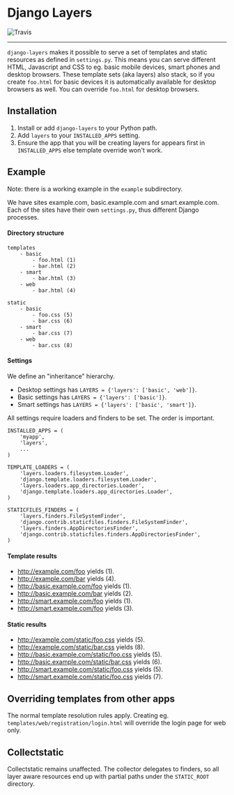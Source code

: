 # Django Layers
![Travis](https://travis-ci.org/hedleyroos/django-layers.svg?branch=develop)

----
`django-layers` makes it possible to serve a set of templates and static
resources as defined in `settings.py`. This means you can serve different HTML,
Javascript and CSS to eg. basic mobile devices, smart phones and desktop
browsers. These template sets (aka layers) also stack, so if you create
`foo.html` for basic devices it is automatically available for desktop browsers
as well.  You can override `foo.html` for desktop browsers.

## Installation
1. Install or add `django-layers` to your Python path.
2. Add `layers` to your `INSTALLED_APPS` setting.
3. Ensure the app that you will be creating layers for appears first in
`INSTALLED_APPS` else template override won't work.

## Example
Note: there is a working example in the `example` subdirectory.

We have sites example.com, basic.example.com and smart.example.com. Each
of the sites have their own `settings.py`, thus different Django processes.

#### Directory structure
    templates
        - basic
            - foo.html (1)
            - bar.html (2)
        - smart
            - bar.html (3)
        - web
            - bar.html (4)

    static
        - basic
            - foo.css (5)
            - bar.css (6)
        - smart
            - bar.css (7)
        - web
            - bar.css (8)

#### Settings
We define an "inheritance" hierarchy.

* Desktop settings has `LAYERS = {'layers': ['basic', 'web']}`.
* Basic settings has `LAYERS = {'layers': ['basic']}`.
* Smart settings has `LAYERS = {'layers': ['basic', 'smart']}`.

All settings require loaders and finders to be set. The order is important.

    INSTALLED_APPS = (
        'myapp',
        'layers',
        ...
    )

    TEMPLATE_LOADERS = (
        'layers.loaders.filesystem.Loader',
        'django.template.loaders.filesystem.Loader',
        'layers.loaders.app_directories.Loader',
        'django.template.loaders.app_directories.Loader',
    )

    STATICFILES_FINDERS = (
        'layers.finders.FileSystemFinder',
        'django.contrib.staticfiles.finders.FileSystemFinder',
        'layers.finders.AppDirectoriesFinder',
        'django.contrib.staticfiles.finders.AppDirectoriesFinder',
    )

#### Template results
* http://example.com/foo yields (1).
* http://example.com/bar yields (4).
* http://basic.example.com/foo yields (1).
* http://basic.example.com/bar yields (2).
* http://smart.example.com/foo yields (1).
* http://smart.example.com/foo yields (3).

#### Static results
* http://example.com/static/foo.css yields (5).
* http://example.com/static/bar.css yields (8).
* http://basic.example.com/static/foo.css yields (5).
* http://basic.example.com/static/bar.css yields (6).
* http://smart.example.com/static/foo.css yields (5).
* http://smart.example.com/static/foo.css yields (7).

## Overriding templates from other apps
The normal template resolution rules apply. Creating eg.
`templates/web/registration/login.html` will override the login page for web
only.

## Collectstatic
Collectstatic remains unaffected. The collector delegates to finders, so all layer
aware resources end up with partial paths under the `STATIC_ROOT` directory.


